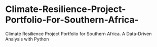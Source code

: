 # Climate-Resilience-Project-Portfolio-For-Southern-Africa-
Climate Resilience Project Portfolio for Southern Africa. A Data-Driven Analysis with Python
